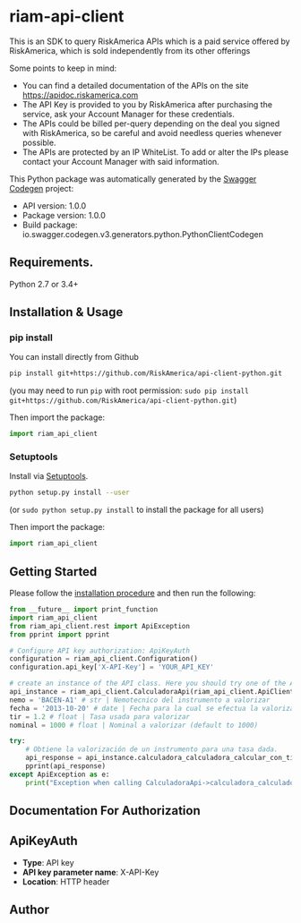 # riam-api-client
This is an SDK to query RiskAmerica APIs which is a paid service offered by RiskAmerica, which is sold independently from its other offerings

Some points to keep in mind:
- You can find a detailed documentation of the APIs on the site https://apidoc.riskamerica.com
- The API Key is provided to you by RiskAmerica after purchasing the service, ask your Account Manager for these credentials.
- The APIs could be billed per-query depending on the deal you signed with RiskAmerica, so be careful and avoid needless queries whenever possible.
- The APIs are protected by an IP WhiteList. To add or alter the IPs please contact your Account Manager with said information.

This Python package was automatically generated by the [Swagger Codegen](https://github.com/swagger-api/swagger-codegen) project:

- API version: 1.0.0
- Package version: 1.0.0
- Build package: io.swagger.codegen.v3.generators.python.PythonClientCodegen

## Requirements.

Python 2.7 or 3.4+

## Installation & Usage
### pip install

You can install directly from Github

```sh
pip install git+https://github.com/RiskAmerica/api-client-python.git
```
(you may need to run `pip` with root permission: `sudo pip install git+https://github.com/RiskAmerica/api-client-python.git`)

Then import the package:
```python
import riam_api_client 
```

### Setuptools

Install via [Setuptools](http://pypi.python.org/pypi/setuptools).

```sh
python setup.py install --user
```
(or `sudo python setup.py install` to install the package for all users)

Then import the package:
```python
import riam_api_client
```

## Getting Started

Please follow the [installation procedure](#installation--usage) and then run the following:

```python
from __future__ import print_function
import riam_api_client
from riam_api_client.rest import ApiException
from pprint import pprint

# Configure API key authorization: ApiKeyAuth
configuration = riam_api_client.Configuration()
configuration.api_key['X-API-Key'] = 'YOUR_API_KEY'

# create an instance of the API class. Here you should try one of the APIs you purchased.
api_instance = riam_api_client.CalculadoraApi(riam_api_client.ApiClient(configuration))
nemo = 'BACEN-A1' # str | Nemotecnico del instrumento a valorizar
fecha = '2013-10-20' # date | Fecha para la cual se efectua la valorización
tir = 1.2 # float | Tasa usada para valorizar
nominal = 1000 # float | Nominal a valorizar (default to 1000)

try:
    # Obtiene la valorización de un instrumento para una tasa dada.
    api_response = api_instance.calculadora_calculadora_calcular_con_tir(nemo, fecha, tir, nominal)
    pprint(api_response)
except ApiException as e:
    print("Exception when calling CalculadoraApi->calculadora_calculadora_calcular_con_tir: %s\n" % e)
```

## Documentation For Authorization


## ApiKeyAuth

- **Type**: API key
- **API key parameter name**: X-API-Key
- **Location**: HTTP header


## Author


